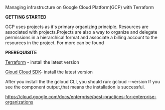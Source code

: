 Managing infrastructure on Google Cloud Platform(GCP) with Terraform

**GETTING STARTED**

GCP uses projects as it's primary organizing principle. Resources are associated with projects.Projects are also a way to organize and delegate permissions in a hierarchical format and associate a billing account to the resources in the project. For more can be found

**PREREQUISITE**

[Terraform](terraform.io) - install the latest version

[Gloud Cloud SDK](https://cloud.google.com/sdk/docs/install)- install the latest version

After you install the the gcloud CLI, you should run: gcloud --version If you see the component output,that means the installation is successful.

https://cloud.google.com/docs/enterprise/best-practices-for-enterprise-organizations
